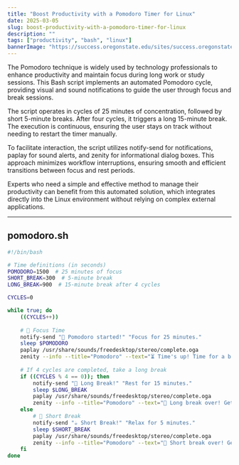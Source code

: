 ```yaml
---
title: "Boost Productivity with a Pomodoro Timer for Linux"
date: 2025-03-05
slug: boost-productivity-with-a-pomodoro-timer-for-linux
description: ""
tags: ["productivity", "bash", "linux"]
bannerImage: "https://success.oregonstate.edu/sites/success.oregonstate.edu/files/styles/fluid_webp/public/2024-10/AdobeStock_69007305.jpg.webp?itok=DOlSWUkg"
---
```


The Pomodoro technique is widely used by technology professionals to enhance productivity and maintain focus during long work or study sessions. This Bash script implements an automated Pomodoro cycle, providing visual and sound notifications to guide the user through focus and break sessions.

The script operates in cycles of 25 minutes of concentration, followed by short 5-minute breaks. After four cycles, it triggers a long 15-minute break. The execution is continuous, ensuring the user stays on track without needing to restart the timer manually.

To facilitate interaction, the script utilizes notify-send for notifications, paplay for sound alerts, and zenity for informational dialog boxes. This approach minimizes workflow interruptions, ensuring smooth and efficient transitions between focus and rest periods.

Experts who need a simple and effective method to manage their productivity can benefit from this automated solution, which integrates directly into the Linux environment without relying on complex external applications.

---

## pomodoro.sh

```bash
#!/bin/bash

# Time definitions (in seconds)
POMODORO=1500  # 25 minutes of focus
SHORT_BREAK=300  # 5-minute break
LONG_BREAK=900  # 15-minute break after 4 cycles

CYCLES=0

while true; do
    ((CYCLES++))
    
    # 🎯 Focus Time
    notify-send "🔴 Pomodoro started!" "Focus for 25 minutes."
    sleep $POMODORO
    paplay /usr/share/sounds/freedesktop/stereo/complete.oga
    zenity --info --title="Pomodoro" --text="⏳ Time's up! Time for a break." --width=300 --height=100
    
    # If 4 cycles are completed, take a long break
    if ((CYCLES % 4 == 0)); then
        notify-send "🌿 Long Break!" "Rest for 15 minutes."
        sleep $LONG_BREAK
        paplay /usr/share/sounds/freedesktop/stereo/complete.oga
        zenity --info --title="Pomodoro" --text="🏁 Long break over! Get back to work." --width=300 --height=100
    else
        # 🚀 Short Break
        notify-send "☕ Short Break!" "Relax for 5 minutes."
        sleep $SHORT_BREAK
        paplay /usr/share/sounds/freedesktop/stereo/complete.oga
        zenity --info --title="Pomodoro" --text="🎯 Short break over! Get ready for the next cycle." --width=300 --height=100
    fi
done
```